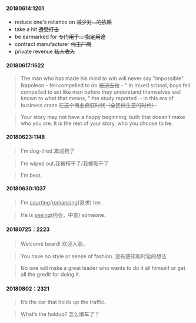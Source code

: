 #### 20180614:1201
- reduce one's reliance on ~~减少对...的依赖~~
- take a hit ~~遭受打击~~
- be earmarked for ~~专门用于... 指定用途~~
- contract manufacturer ~~代工厂商~~
- private revenue ~~私人收入~~

#### 20180617:1622
  > The man who has made his mind to win will never say "impossible". Napoleon
    - fell compelled to do ~~被迫去做~~
    - " In  mixed school, boys fell compelled to act like man before they understand themselves well known to what that means, " the study reported.
    - in this era of business craze ~~在这个商业疯狂时代（全民做生意的时代）~~

  > Your story may not have a happy beginning, buth that doesn't make who you are. It is the rest of your story, who you choose to be.

#### 20180623:1148
  > I'm dog-tired.累成狗了

  > I'm wiped out.我被榨干了/我被吸干了

  > I'm beat.

#### 20180630:1037
  > I'm <u>courting</u>/<u>romancing</u>(追求) her.

  > He is <u>seeing</u>(约会，中意) someone.

#### 20180725：2223
  > Welcome board! 欢迎入职。

  > You have no style or sense of fashion. 没有感知和时髦的想法

  > No one will make a great leader who wants to do it all himself or get all the gredit for doing it.

#### 20180802：2321

> It’s the car that holds up the traffic.

> What’s the holdup? 怎么堵车了？

